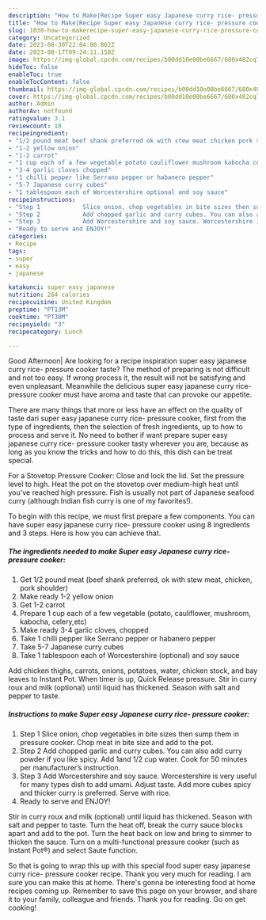 ```yaml
---
description: "How to Make|Recipe Super easy Japanese curry rice- pressure cooker {That is Simple"
title: "How to Make|Recipe Super easy Japanese curry rice- pressure cooker {That is Simple"
slug: 1030-how-to-makerecipe-super-easy-japanese-curry-rice-pressure-cooker-that-is-simple
category: Uncategorized
date: 2023-08-30T22:04:00.862Z
date: 2023-08-17T09:24:11.158Z
image: https://img-global.cpcdn.com/recipes/b00dd10e00be6667/680x482cq70/super-easy-japanese-curry-rice-pressure-cooker-recipe-main-photo.jpg
hideToc: false
enableToc: true
enableTocContent: false
thumbnail: https://img-global.cpcdn.com/recipes/b00dd10e00be6667/680x482cq70/super-easy-japanese-curry-rice-pressure-cooker-recipe-main-photo.jpg
cover: https://img-global.cpcdn.com/recipes/b00dd10e00be6667/680x482cq70/super-easy-japanese-curry-rice-pressure-cooker-recipe-main-photo.jpg
author: Admin
authorAv: notfound
ratingvalue: 3.1
reviewcount: 10
recipeingredient:
- "1/2 pound meat beef shank preferred ok with stew meat chicken pork shoulder"
- "1-2 yellow onion"
- "1-2 carrot"
- "1 cup each of a few vegetable potato cauliflower mushroom kabocha celeryetc"
- "3-4 garlic cloves chopped"
- "1 chilli pepper like Serrano pepper or habanero pepper"
- "5-7 Japanese curry cubes"
- "1 tablespoon each of Worcestershire optional and soy sauce"
recipeinstructions:
- "Step 1            Slice onion, chop vegetables in bite sizes then sump them in pressure cooker. Chop meat in bite size and add to the pot."
- "Step 2            Add chopped garlic and curry cubes. You can also add curry powder if you like spicy. Add 1and 1/2 cup water. Cook for 50 minutes per manufacturer’s instruction."
- "Step 3            Add Worcestershire and soy sauce. Worcestershire is very useful for many types dish to add umami. Adjust taste. Add more cubes spicy and thicker curry is preferred. Serve with rice."
- "Ready to serve and ENJOY!"
categories:
- Recipe
tags:
- super
- easy
- japanese

katakunci: super easy japanese 
nutrition: 264 calories
recipecuisine: United Kingdom
preptime: "PT13M"
cooktime: "PT30M"
recipeyield: "3"
recipecategory: Lunch

---
```



Good Afternoon| Are looking for a recipe inspiration super easy japanese curry rice- pressure cooker taste? The method of preparing is not difficult and not too easy. If wrong process it, the result will not be satisfying and even unpleasant. Meanwhile the delicious super easy japanese curry rice- pressure cooker must have aroma and taste that can provoke our appetite.






There are many things that more or less have an effect on the quality of taste dari super easy japanese curry rice- pressure cooker, first from the type of ingredients, then the selection of fresh ingredients, up to how to process and serve it. No need to bother if want prepare super easy japanese curry rice- pressure cooker tasty wherever you are, because as long as you know the tricks and how to do this, this dish can be treat special.


For a Stovetop Pressure Cooker: Close and lock the lid. Set the pressure level to high. Heat the pot on the stovetop over medium-high heat until you&#39;ve reached high pressure. Fish is usually not part of Japanese seafood curry (although Indian fish curry is one of my favorites!).


To begin with this recipe, we must first prepare a few components. You can have super easy japanese curry rice- pressure cooker using 8 ingredients and 3 steps. Here is how you can achieve that.

<!--inarticleads1-->

##### The ingredients needed to make Super easy Japanese curry rice- pressure cooker:

1. Get 1/2 pound meat (beef shank preferred, ok with stew meat, chicken, pork shoulder)
1. Make ready 1-2 yellow onion
1. Get 1-2 carrot
1. Prepare 1 cup each of a few vegetable (potato, cauliflower, mushroom, kabocha, celery,etc)
1. Make ready 3-4 garlic cloves, chopped
1. Take 1 chilli pepper like Serrano pepper or habanero pepper
1. Take 5-7 Japanese curry cubes
1. Take 1 tablespoon each of Worcestershire (optional) and soy sauce


Add chicken thighs, carrots, onions, potatoes, water, chicken stock, and bay leaves to Instant Pot. When timer is up, Quick Release pressure. Stir in curry roux and milk (optional) until liquid has thickened. Season with salt and pepper to taste. 

<!--inarticleads2-->

##### Instructions to make Super easy Japanese curry rice- pressure cooker:

1. Step 1            Slice onion, chop vegetables in bite sizes then sump them in pressure cooker. Chop meat in bite size and add to the pot.
1. Step 2            Add chopped garlic and curry cubes. You can also add curry powder if you like spicy. Add 1and 1/2 cup water. Cook for 50 minutes per manufacturer’s instruction.
1. Step 3            Add Worcestershire and soy sauce. Worcestershire is very useful for many types dish to add umami. Adjust taste. Add more cubes spicy and thicker curry is preferred. Serve with rice.
1. Ready to serve and ENJOY!

Stir in curry roux and milk (optional) until liquid has thickened. Season with salt and pepper to taste. Turn the heat off, break the curry sauce blocks apart and add to the pot. Turn the heat back on low and bring to simmer to thicken the sauce. Turn on a multi-functional pressure cooker (such as Instant Pot®) and select Saute function. 

So that is going to wrap this up with this special food super easy japanese curry rice- pressure cooker recipe. Thank you very much for reading. I am sure you can make this at home. There's gonna be interesting food at home recipes coming up. Remember to save this page on your browser, and share it to your family, colleague and friends. Thank you for reading. Go on get cooking!
